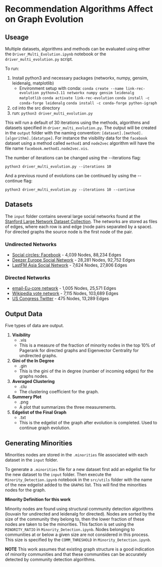 # Recommendation Algorithms Affect on Graph Evolution
## Useage

Multiple datasets, algorithms and methods can be evaluated using either the `Driver_Multi_Evolution.ipynb` notebook or the `driver_multi_evolution.py` script.

To run:

1. Install python3 and necessary packages (networkx, numpy, gensim, leidenalg, matplotlib)
    * Environment setup with conda:
    `conda create --name link-rec-evolution python=3.11 networkx numpy gensim leidenalg matplotlib`
    `conda activate link-rec-evolution`
    `conda install -c conda-forge leidenalg`
    `conda install -c conda-forge python-igraph`
2. cd into the src directory
3. run: `python3 driver_multi_evolution.py`

This will run a default of 30 iterations using the methods, algorithms and datasets specified in `driver_multi_evolution.py`.
The output will be created in the `output` folder with the naming convention: `[dataset].[method].[algorithm].[datatype]`.
For instance the visibility data for the `facebook` dataset using a method called `method1` and `node2vec` algorithm will have the file name `facebook.method1.node2vec.vis`.

The number of iterations can be changed using the --iterations flag:

`python3 driver_multi_evolution.py --iterations 10`

And a previous round of evolutions can be continued by using the --continue flag:

`python3 driver_multi_evolution.py --iterations 10 --continue`


## Datasets

The `input` folder contains several large social networks found at the [Stanford Large Network Dataset Collection](http://snap.stanford.edu/data/index.html).
The networks are stored as files of edges, where each row is and edge (node pairs separated by a space). For directed graphs the source node is the first node of the pair.

### Undirected Networks
* [Social circles: Facebook](http://snap.stanford.edu/data/egonets-Facebook.html) - 4,039 Nodes, 88,234 Edges
* [Deezer Europe Social Network](http://snap.stanford.edu/data/feather-deezer-social.html) - 28,281 Nodes, 92,752 Edges
* [LastFM Asia Social Network](http://snap.stanford.edu/data/feather-lastfm-social.html) - 7,624 Nodes, 27,806 Edges

### Directed Networks
* [email-Eu-core network](http://snap.stanford.edu/data/email-Eu-core.html) - 1,005 Nodes, 25,571 Edges
* [Wikipedia vote network](http://snap.stanford.edu/data/wiki-Vote.html) - 7,115 Nodes, 103,689 Edges
* [US Congress Twitter](http://snap.stanford.edu/data/congress-twitter.html) - 475 Nodes, 13,289 Edges


## Output Data

Five types of data are output.

1. **Visibility**
    * .vis
    * This is a measure of the fraction of minority nodes in the top 10% of Pagerank for directed graphs and Eigenvector Centrality for undirected graphs.
2. **Gini of the In Degree**
    * .gin
    * This is the gini of the in degree (number of incoming edges) for the graphs nodes.
3. **Averaged Clustering**
    * .clu
    * The clustering coefficient for the graph.
4. **Summery Plot**
    * .png
    * A plot that summarizes the three measurements.
5. **Edgelist of the Final Graph**
    * .txt
    * This is the edgelist of the graph after evolution is completed. Used to continue graph evolution.


## Generating Minorities

Minorities nodes are stored in the `.minorities` file associated with each dataset in the `input` folder.

To generate a `.minorities` file for a new dataset first add an edgelist file for the new dataset to the `input` folder.
Then execute the `Minority_Detection.ipynb` notebook in the `src/utils` folder with the name of the new edgelist added to the 
`GRAPHS` list. This will find the minorities nodes for the graph.

**Minority Definition for this work**

Minority nodes are found using structural community detection algorithms (louvain for undirected and leidenalg for directed).
Nodes are sorted by the size of the community they belong to, then the lower fraction of these nodes are taken to be the minorities.
This faction is set using the `MINORITY_RATIO` in `Minority_Detection.ipynb`. Nodes belonging to communities at or below a given size are not considered
in this process. This size is specified by the `COMM_THRESHOLD` in `Minority_Detection.ipynb`.

**NOTE** This work assumes that existing graph structure is a good indication of minority communities and that these communities can be accurately detected by 
community detection algorithms.